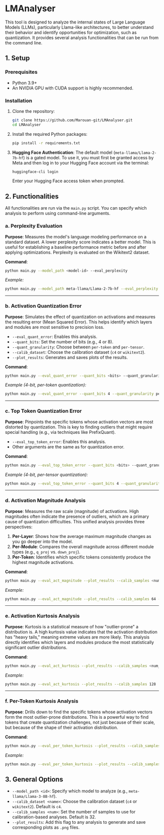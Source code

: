 # LMAnalyser

This tool is designed to analyze the internal states of Large Language Models (LLMs), particularly Llama-like architectures, to better understand their behavior and identify opportunities for optimization, such as quantization. It provides several analysis functionalities that can be run from the command line.

## 1. Setup

### Prerequisites
- Python 3.9+
- An NVIDIA GPU with CUDA support is highly recommended.

### Installation
1.  Clone the repository:
    ```bash
    git clone https://github.com/Marouan-git/LMAnalyser.git
    cd LMAnalyser
    ```

2.  Install the required Python packages:
    ```bash
    pip install -r requirements.txt
    ```

3.  **Hugging Face Authentication**:
    The default model (`meta-llama/Llama-2-7b-hf`) is a gated model. To use it, you must first be granted access by Meta and then log in to your Hugging Face account via the terminal:
    ```bash
    huggingface-cli login
    ```
    Enter your Hugging Face access token when prompted.

## 2. Functionalities

All functionalities are run via the `main.py` script. You can specify which analysis to perform using command-line arguments.

### a. Perplexity Evaluation

**Purpose**: Measures the model's language modeling performance on a standard dataset. A lower perplexity score indicates a better model. This is useful for establishing a baseline performance metric before and after applying optimizations. Perplexity is evaluated on the Wikitext2 dataset.

**Command**:
```bash
python main.py --model_path <model-id> --eval_perplexity
```
*Example:*
```bash
python main.py --model_path meta-llama/Llama-2-7b-hf --eval_perplexity
```

---

### b. Activation Quantization Error

**Purpose**: Simulates the effect of quantization on activations and measures the resulting error (Mean Squared Error). This helps identify which layers and modules are most sensitive to precision loss.

-   `--eval_quant_error`: Enables this analysis.
-   `--quant_bits`: Set the number of bits (e.g., 4 or 8).
-   `--quant_granularity`: Choose between `per-token` and `per-tensor`.
-   `--calib_dataset`: Choose the calibration dataset (`c4` or `wikitext2`).
-   `--plot_results`: Generates and saves plots of the results.

**Command**:
```bash
python main.py --eval_quant_error --quant_bits <bits> --quant_granularity <granularity> --calib_dataset <datastet> --plot_results
```
*Example (4-bit, per-token quantization):*
```bash
python main.py --eval_quant_error --quant_bits 4 --quant_granularity per-token --calib_dataset c4 --plot_results
```

---

### c. Top Token Quantization Error

**Purpose**: Pinpoints the specific tokens whose activation vectors are most distorted by quantization. This is key to finding outliers that might require special handling (e.g., via techniques like PrefixQuant).

-   `--eval_top_token_error`: Enables this analysis.
-   Other arguments are the same as for quantization error.

**Command**:
```bash
python main.py --eval_top_token_error --quant_bits <bits> --quant_granularity <granularity> --plot_results
```
*Example (4-bit, per-tensor quantization):*
```bash
python main.py --eval_top_token_error --quant_bits 4 --quant_granularity per-tensor --plot_results
```

---

### d. Activation Magnitude Analysis

**Purpose**: Measures the raw scale (magnitude) of activations. High magnitudes often indicate the presence of outliers, which are a primary cause of quantization difficulties. This unified analysis provides three perspectives:
1.  **Per-Layer**: Shows how the average maximum magnitude changes as you go deeper into the model.
2.  **Per-Module**: Compares the overall magnitude across different module types (e.g., `q_proj` vs. `down_proj`).
3.  **Per-Token**: Identifies which specific tokens consistently produce the highest magnitude activations.

**Command**:
```bash
python main.py --eval_act_magnitude --plot_results --calib_samples <num_samples> --calib_dataset <dataset>
```
*Example:*
```bash
python main.py --eval_act_magnitude --plot_results --calib_samples 64 --calib_dataset wikitext2
```

---

### e. Activation Kurtosis Analysis

**Purpose**: Kurtosis is a statistical measure of how "outlier-prone" a distribution is. A high kurtosis value indicates that the activation distribution has "heavy tails," meaning extreme values are more likely. This analysis directly identifies which layers and modules produce the most statistically significant outlier distributions.

**Command**:
```bash
python main.py --eval_act_kurtosis --plot_results --calib_samples <num_samples>
```
*Example:*
```bash
python main.py --eval_act_kurtosis --plot_results --calib_samples 128
```

---

### f. Per-Token Kurtosis Analysis

**Purpose**: Drills down to find the specific tokens whose activation vectors form the most outlier-prone distributions. This is a powerful way to find tokens that create quantization challenges, not just because of their scale, but because of the shape of their activation distribution.

**Command**:
```bash
python main.py --eval_per_token_kurtosis --plot_results --calib_samples <num_samples>
```
*Example:*
```bash
python main.py --eval_per_token_kurtosis --plot_results --calib_samples 64
```

## 3. General Options

-   `--model_path <id>`: Specify which model to analyze (e.g., `meta-llama/Llama-3-8B-hf`).
-   `--calib_dataset <name>`: Choose the calibration dataset (`c4` or `wikitext2`). Default is `c4`.
-   `--calib_samples <num>`: Set the number of samples to use for calibration-based analyses. Default is 32.
-   `--plot_results`: Add this flag to any analysis to generate and save corresponding plots as `.png` files.
